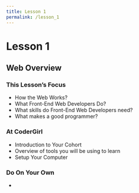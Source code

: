 ```yaml
---
title: Lesson 1
permalink: /lesson_1
---
```


# Lesson 1
## Web Overview

### This Lesson’s Focus
* How the Web Works?
* What Front-End Web Developers Do?
* What skills do Front-End Web Developers need?
* What makes a good programmer?

### At CoderGirl
* Introduction to Your Cohort
* Overview of tools you will be using to learn
* Setup Your Computer

### Do On Your Own
*
